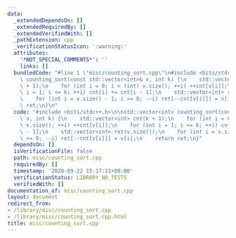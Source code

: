```yaml
---
data:
  _extendedDependsOn: []
  _extendedRequiredBy: []
  _extendedVerifiedWith: []
  _pathExtension: cpp
  _verificationStatusIcon: ':warning:'
  attributes:
    '*NOT_SPECIAL_COMMENTS*': ''
    links: []
  bundledCode: "#line 1 \"misc/counting_sort.cpp\"\n#include <bits/stdc++.h>\n\nstd::vector<int>\
    \ counting_sort(const std::vector<int>& v, int k) {\n    std::vector<int> cnt(k\
    \ + 1);\n    for (int i = 0; i < (int) v.size(); ++i) ++cnt[v[i]];\n    for (int\
    \ i = 1; i <= k; ++i) cnt[i] += cnt[i - 1];\n    std::vector<int> ret(v.size());\n\
    \    for (int i = v.size() - 1; i >= 0; --i) ret[--cnt[v[i]]] = v[i];\n    return\
    \ ret;\n}\n"
  code: "#include <bits/stdc++.h>\n\nstd::vector<int> counting_sort(const std::vector<int>&\
    \ v, int k) {\n    std::vector<int> cnt(k + 1);\n    for (int i = 0; i < (int)\
    \ v.size(); ++i) ++cnt[v[i]];\n    for (int i = 1; i <= k; ++i) cnt[i] += cnt[i\
    \ - 1];\n    std::vector<int> ret(v.size());\n    for (int i = v.size() - 1; i\
    \ >= 0; --i) ret[--cnt[v[i]]] = v[i];\n    return ret;\n}"
  dependsOn: []
  isVerificationFile: false
  path: misc/counting_sort.cpp
  requiredBy: []
  timestamp: '2020-09-22 15:17:21+09:00'
  verificationStatus: LIBRARY_NO_TESTS
  verifiedWith: []
documentation_of: misc/counting_sort.cpp
layout: document
redirect_from:
- /library/misc/counting_sort.cpp
- /library/misc/counting_sort.cpp.html
title: misc/counting_sort.cpp
---
```


